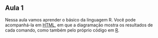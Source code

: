 ## Aula 1

Nessa aula vamos aprender o básico da linguagem R. Você pode acompanhá-la em [HTML](https://matiascardomingo.github.io/B_R_Curso/Markdown.html), em que a diagramação mostra os resultados de cada comando, como também pelo próprio código em [R](https://github.com/matiascardomingo/B_R_Curso/blob/main/docs/Markdown.Rmd).
